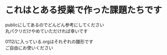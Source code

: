 # これはとある授業で作った課題たちです  
publicにしてあるのでどんどん参考にしてください  
丸パクリだけやめていただければ幸いです

0112/に入っている.orgはそれぞれの雛形です  
ご自由にお使いください  